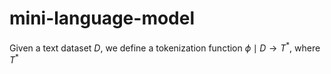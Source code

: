 # mini-language-model

Given a text dataset $D$, we define a tokenization function $\phi \mid D \to T^{*}$, 
where  $T^*$